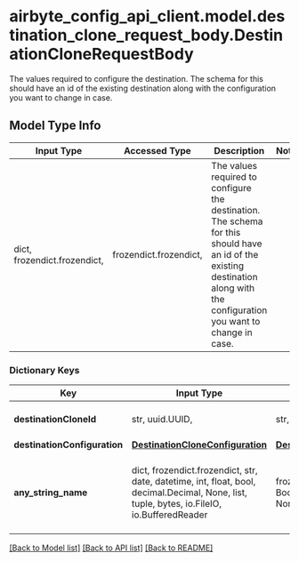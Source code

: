 # airbyte_config_api_client.model.destination_clone_request_body.DestinationCloneRequestBody

The values required to configure the destination. The schema for this should have an id of the existing destination along with the configuration you want to change in case.

## Model Type Info
Input Type | Accessed Type | Description | Notes
------------ | ------------- | ------------- | -------------
dict, frozendict.frozendict,  | frozendict.frozendict,  | The values required to configure the destination. The schema for this should have an id of the existing destination along with the configuration you want to change in case. | 

### Dictionary Keys
Key | Input Type | Accessed Type | Description | Notes
------------ | ------------- | ------------- | ------------- | -------------
**destinationCloneId** | str, uuid.UUID,  | str,  |  | value must be a uuid
**destinationConfiguration** | [**DestinationCloneConfiguration**](DestinationCloneConfiguration.md) | [**DestinationCloneConfiguration**](DestinationCloneConfiguration.md) |  | [optional] 
**any_string_name** | dict, frozendict.frozendict, str, date, datetime, int, float, bool, decimal.Decimal, None, list, tuple, bytes, io.FileIO, io.BufferedReader | frozendict.frozendict, str, BoolClass, decimal.Decimal, NoneClass, tuple, bytes, FileIO | any string name can be used but the value must be the correct type | [optional]

[[Back to Model list]](../../README.md#documentation-for-models) [[Back to API list]](../../README.md#documentation-for-api-endpoints) [[Back to README]](../../README.md)

